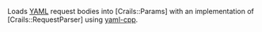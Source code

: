 Loads [YAML](https://fr.wikipedia.org/wiki/YAML) request bodies into [Crails::Params] with an implementation of [Crails::RequestParser] using [yaml-cpp](https://github.com/jbeder/yaml-cpp).
